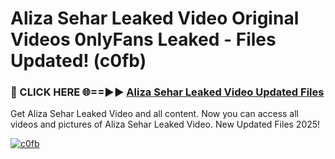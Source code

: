 # Aliza Sehar Leaked Video Original Videos 0nlyFans Leaked - Files Updated! (c0fb)

<h3>🔴 CLICK HERE 🌐==►► <a href="https://tinyurl.com/2wckxsce" rel="nofollow">Aliza Sehar Leaked Video Updated Files</a></h3>

Get Aliza Sehar Leaked Video and all content. Now you can access all videos and pictures of Aliza Sehar Leaked Video. New Updated Files 2025!

[![c0fb](https://i.imgur.com/AFduVYN.gif)](https://tinyurl.com/2wckxsce)
